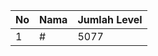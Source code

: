 | No | Nama            | Jumlah Level |
|----|-----------------|--------------|
| 1  | #    |    5077        |
